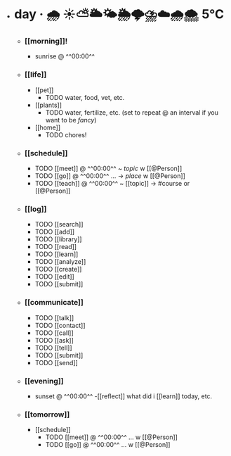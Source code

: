 - # day · 🌧 ☀️⛅🌥🌤🌦🌩⛈☁️🌧🌨 5°C
	- ### [[morning]]!
		- sunrise @ ^^00:00^^
	- ### [[life]]
		- [[pet]]
			- TODO water, food, vet, etc.
		- [[plants]]
			- TODO water, fertilize, etc. (set to repeat @ an interval if you want to be $fancy$)
		- [[home]]
			- TODO chores!
	- ### [[schedule]]
		- TODO [[meet]] @ ^^00:00^^ ~ _topic_ w [[@Person]]
		- TODO [[go]] @ ^^00:00^^ ... → _place_ w [[@Person]]
		- TODO [[teach]] @ ^^00:00^^ ~ [[topic]] → #course or [[@Person]]
	- ### [[log]]
		- TODO [[search]]
		- TODO [[add]]
		- TODO [[library]]
		- TODO [[read]] 
		- TODO [[learn]]
		- TODO [[analyze]]
		- TODO [[create]]
		- TODO [[edit]]
		- TODO [[submit]]
	- ### [[communicate]]
		- TODO [[talk]]
		- TODO [[contact]]
		- TODO [[call]]
		- TODO [[ask]]
		- TODO [[tell]]
		- TODO [[submit]]
		- TODO [[send]]
	- ### [[evening]]
		- sunset @ ^^00:00^^
			-[[reflect]] what did i [[learn]] today, etc.
	- ### [[tomorrow]]
		- [[schedule]]
			- TODO [[meet]] @ ^^00:00^^ ... w [[@Person]]
			- TODO [[go]] @ ^^00:00^^ ... w [[@Person]]
